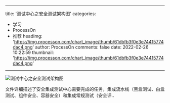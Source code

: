 
---
title: '测试中心之安全测试架构图'
categories: 
 - 学习
 - ProcessOn
 - 推荐
headimg: 'https://img.processon.com/chart_image/thumb/61dbfb3f0e3e74415774dac4.png'
author: ProcessOn
comments: false
date: 2022-02-26 10:22:59
thumbnail: 'https://img.processon.com/chart_image/thumb/61dbfb3f0e3e74415774dac4.png'
---

<div>   
<img class="thumb" alt="测试中心之安全测试架构图" src="https://img.processon.com/chart_image/thumb/61dbfb3f0e3e74415774dac4.png" referrerpolicy="no-referrer">
<p>文件详细描述了安全集成测试中心需要完成的任务，集成流水线（黑盒测试、白盒测试、组件安全、容器安全）和集成常规测试（安全评..</p>  
</div>
            